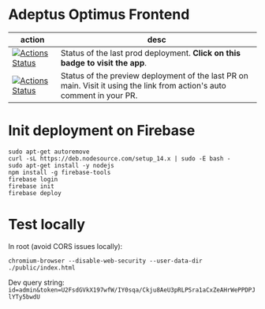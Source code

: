 # Adeptus Optimus Frontend

|action|desc|
|--|--|
|[![Actions Status](https://github.com/bonnal-enzo/adeptus-optimus-frontend/workflows/deploy/badge.svg?branch=prod)](https://adeptus-optimus.web.app/)|Status of the last prod deployment. **Click on this badge to visit the app**.|
|[![Actions Status](https://github.com/bonnal-enzo/adeptus-optimus-frontend/workflows/deploy-preview/badge.svg)](https://github.com/bonnal-enzo/adeptus-optimus-frontend/actions)|Status of the preview deployment of the last PR on main. Visit it using the link from action's auto comment in your PR.|

# Init deployment on Firebase
```
sudo apt-get autoremove 
curl -sL https://deb.nodesource.com/setup_14.x | sudo -E bash - 
sudo apt-get install -y nodejs
npm install -g firebase-tools
firebase login
firebase init
firebase deploy
```

# Test locally
In root (avoid CORS issues locally):

`chromium-browser --disable-web-security --user-data-dir ./public/index.html`

Dev query string: `id=admin&token=U2FsdGVkX197wfW/IY0sqa/Ckju8AeU3pRLPSra1aCxZeAHrWePPDPJlYTy5bwdU`
